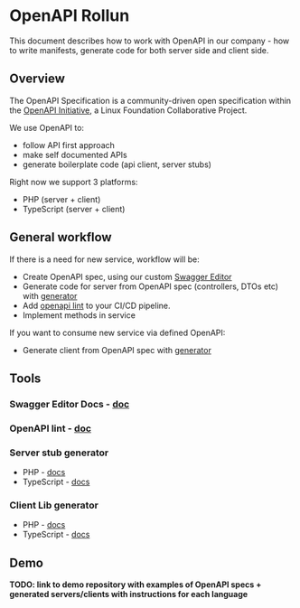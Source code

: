 # OpenAPI Rollun

This document describes how to work with OpenAPI in our company -
how to write manifests, generate code for both server side and client side.

## Overview

The OpenAPI Specification is a community-driven open specification within
the [OpenAPI Initiative](https://www.openapis.org/), a Linux Foundation Collaborative Project.

We use OpenAPI to:
- follow API first approach
- make self documented APIs
- generate boilerplate code (api client, server stubs)

Right now we support 3 platforms:
- PHP (server + client)
- TypeScript (server + client)

## General workflow

If there is a need for new service, workflow will be:
- Create OpenAPI spec, using our custom [Swagger Editor](#swagger-editor-docs)
- Generate code for server from OpenAPI spec (controllers, DTOs etc) with [generator](#server-stub-generator)
- Add [openapi lint](#openapi-lint) to your CI/CD pipeline.
- Implement methods in service

If you want to consume new service via defined OpenAPI:
- Generate client from OpenAPI spec with [generator](#client-lib-generator)

## Tools

### Swagger Editor Docs - [doc](./tools/swagger-editor.md)

### OpenAPI lint - [doc](./tools/openapi-lint.md)

### Server stub generator

- PHP - [docs](./server/php.md)
- TypeScript - [docs](./server/ts.md)

### Client Lib generator

- PHP - [docs](./client/php.md)
- TypeScript - [docs](./client/ts.md)

## Demo

**TODO: link to demo repository with examples of OpenAPI specs + generated servers/clients with instructions for each language**
